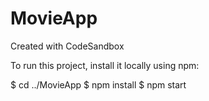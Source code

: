 # MovieApp
Created with CodeSandbox

To run this project, install it locally using npm:


$ cd ../MovieApp
$ npm install
$ npm start
